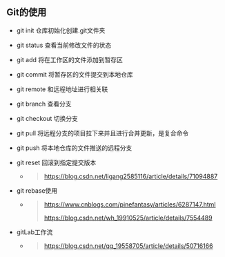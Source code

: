 ## Git的使用

- git init 仓库初始化创建.git文件夹

- git status 查看当前修改文件的状态

- git add 将在工作区的文件添加到暂存区

- git commit 将暂存区的文件提交到本地仓库

- git remote 和远程地址进行相关联

- git branch 查看分支

- git checkout 切换分支

- git pull 将远程分支的项目拉下来并且进行合并更新，是复合命令

- git push 将本地仓库的文件推送的远程分支

- git reset 回滚到指定提交版本 

  - > https://blog.csdn.net/ligang2585116/article/details/71094887

- git rebase使用 

  - > https://www.cnblogs.com/pinefantasy/articles/6287147.html
    >
    > https://blog.csdn.net/wh_19910525/article/details/7554489

- gitLab工作流

  - > https://blog.csdn.net/qq_19558705/article/details/50716166